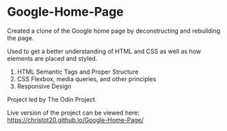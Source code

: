 # Google-Home-Page
Created a clone of the Google home page by deconstructing and rebuilding the page. 

Used to get a better understanding of HTML and CSS as well as how elements are placed and styled.

1. HTML Semantic Tags and Proper Structure
2. CSS Flexbox, media queries, and other principles
3. Responsive Design

Project led by The Odin Project.

Live version of the project can be viewed here: https://christot20.github.io/Google-Home-Page/
